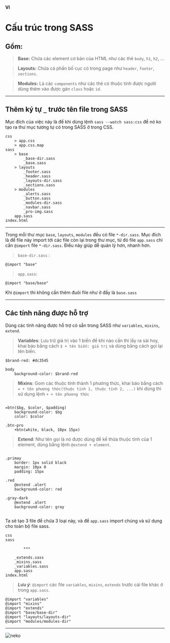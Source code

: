 **VI**
# Cấu trúc trong SASS


## Gồm:


> **Base:**  Chứa các element cơ bản của HTML như các thẻ `body`, `h1`, `h2`, ...

> **Layouts:** Chứa cá phần bố cục có trong page như `header`, `footer`, `sections`.

> **Modules:** Là các `components` như các thẻ có thuộc tính được người dùng thêm vào được gán `class` hoặc `id`.

---

## Thêm ký tự `_` trước tên file trong SASS

Mục đích của việc này là để khi dùng lệnh `sass --watch sass:css` để nó ko tạo ra thư mục tương tự có trong SASS ở trong CSS.

```
css
    > app.css
    > app.css.map
sass
    > base
        _base-dir.sass
        _base.sass
    > layouts
        _footer.sass
        _header.sass
        _layouts-dir.sass
        _sections.sass
    > modules
        _alerts.sass
        _button.sass
        _modules-dir.sass
        _navbar.sass
        _pro-img.sass
    app.sass
index.html
```

---

Trong mỗi thư mục `base`, `layouts`, `modules` đều có file `*-dir.sass`. Mục đích là để file này import tới các file còn lại trong thư mục, từ đó file `app.sass` chỉ cần `@import` file `*-dir.sass`. Điều này giúp dễ quản lý hơn, nhanh hơn.

> `base-dir.sass` :

```
@import "base"
```

> `app.sass`:

```
@import "base/base"
```

Khi `@import` thì không cần thêm đuôi file như ở đầy là `base.sass`


---

## Các tính năng được hỗ trợ

Dùng các tính năng được hỗ trợ có sẵn trong SASS như `variables`, `mixins`, `extend`.
> **Variables**: Lưu trữ giá trị vào 1 biến để khi nào cần thì lấy ra sài hoy, khai báo bằng cách `$ + tên biến: giá trị` và dùng bằng cách gọi lại tên biến.

```
$brand-red: #dc3545

body
    background-color: $brand-red
```

> **Mixins**: Gom các thuộc tính thành 1 phương thức, khai báo bằng cách `= + tên phương thức(thuộc tính 1, thuộc tính 2, ...)` khi dùng thì sử dụng lệnh `+ + tên phương thức`

```

=btn($bg, $color, $padding)
    background-color: $bg
    color: $color

.btn-pro
    +btn(white, black, 10px 15px)

```

> **Extend**: Như tên gọi là nó được dùng để  kế thừa thuộc tính của 1 element, dùng bằng lệnh `@extend + element`.

```

.primay
    border: 1px solid black
    margin: 10px 0
    padding: 15px

.red
    @extend .alert
    background-color: red

.gray-dark
    @extend .alert
    background-color: gray


```

Ta sẽ tạo 3 file để chứa 3 loại này, và để `app.sass` import chúng và sử dụng cho toàn bộ file sass.

```
css
sass

        ***

    _extends.sass
    _mixins.sass
    _variables.sass
    app.sass
index.html
```

> ***Lưu ý***: `@import` các file `variables`, `mixins`, `extends` trước cái file khác ở trong `app.sass`.

```
@import "variables"
@import "mixins"
@import "extends"
@import "base/base-dir"
@import "layouts/layouts-dir"
@import "modules/modules-dir"
```


---

![neko](https://cdn.nekos.life/neko/neko122.jpeg)